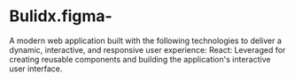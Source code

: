 # Bulidx.figma-
A modern web application built with the following technologies to deliver a dynamic, interactive, and responsive user experience:  React: Leveraged for creating reusable components and building the application's interactive user interface.
